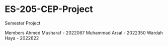 # ES-205-CEP-Project
Semester Project

Members
Ahmed Musharaf - 2022067
Muhammad Arsal - 2022350
Wardah Haya - 2022622
